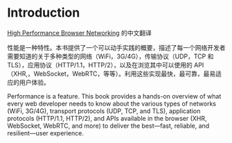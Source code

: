 # Introduction

[High Performance Browser Networking](https://hpbn.co) 的中文翻译

性能是一种特性。本书提供了一个可以动手实践的概要，描述了每一个网络开发者需要知道的关于多种类型的网络（WiFi，3G/4G），传输协议（UDP，TCP 和 TLS），应用协议（HTTP/1.1，HTTP/2），以及在浏览其中可以使用的 API （XHR,，WebSocket，WebRTC，等等）。利用这些实现最快，最可靠，最易适应的用户体验。

Performance is a feature. This book provides a hands-on overview of what every web developer needs to know about the various types of networks \(WiFi, 3G/4G\), transport protocols \(UDP, TCP, and TLS\), application protocols \(HTTP/1.1, HTTP/2\), and APIs available in the browser \(XHR, WebSocket, WebRTC, and more\) to deliver the best—fast, reliable, and resilient—user experience.

